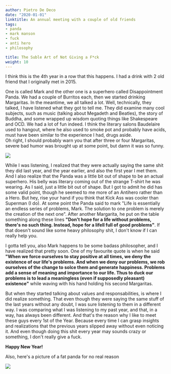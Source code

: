 ```yaml
---
author: Pietro De Deco
date: "2020-01-01"
linktitle: An annual meeting with a couple of old friends
tags:
- panda
- mark manson
- fuck
- anti hero
- philosophy

title: The Suble Art of Not Giving a F*ck
weight: 10
---
```


I think this is the 4th year in a row that this happens. I had a drink with 2 old friend that I originally met in 2015.
<!--more-->

One is called Mark and the other one is a superhero called Disappointment Panda. We had a couple of Burritos each, then we started drinking Margaritas. In the meantime, we all talked a lot. Well, technically, they talked, I have listened what they got to tell me. They did examine many cool subjects, such as music (talking about Megadeth and Beatles), the story of Buddha, and some wrapped up wisdom quoting things like Shakespeare and OCD. We had a lot of fun indeed. I think the literary salons Baudelaire used to hangout, where he also used to smoke pot and probably have acids, must have been similar to the experience I had, drugs aside.\
Oh right, I should probably warn you that after three or four Margaritas, severe bad humor was brought up at some point, but damn it was so funny. 


![](/img/sub_cov.png)

While I was listening, I realized that they were actually saying the same shit they did last year, and the year earlier, and also the first year I met them.\
And I also realize that the Panda was a little bit out of shape to be an actual superhero. His belly was literary coming out of the strange T-shirt he was wearing. As I said, just a little bit out of shape. But I got to admit he did has some valid point, though he seemed to me more of an Antihero rather than a Hero. But hey, rise your hand if you think that Kick Ass was cooler than Superman (I do). At some point the Panda said to mark "Life is essentially an endless series of problems, Mark. The solution to one problem is merely the creation of the next one". After another Margarita, he put on the table something along these lines **"Don't hope for a life without problems, there's no such thing. Instead, hope for a lifell full of good problems"**. If that doesn't sound like some heavy philosophy shit, I don't know if I can really help you. 

I gotta tell you, also Mark happens to be some badass philosopher, and I have realized that pretty soon. One of my favourite quote is when he said **"When we force ourselves to stay positive at all times, we deny the existence of our life's problems. And when we deny our problems, we rob ourselves of the change to solce them and generate happiness. Problems add a sense of meaning and importance to our life. Thus to duck our problems is to lead a meaningless (even if supposedly pleasant) existence"** while waving with his hand holding his second Margaritas.

But when they started talking about values and responsabilities, is where I did realize something. That even though they were saying the same stuff of the last years without any doubt, I was sure listening to them in a different way. I was comparing what I was listening to my past year, and that, in a way, has always been different. And that's the reason why I like to meet these guys every 1st of the Year. Because every time I can grasp insights and realizations that the previous years slipped away without even noticing it. And even though doing this shit every year may sounds crazy or something, I don't really give a fuck.

**Happy New Year!**

Also, here's a picture of a fat panda for no real reason

![](/img/fat_panda.jpg)
